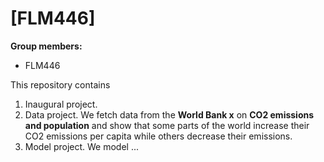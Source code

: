 # \[FLM446\]

**Group members:**
- FLM446

This repository contains  
1. Inaugural project. 
2. Data project. We fetch data from the **World Bank x** on **CO2 emissions and population** and show that some parts of the world increase their CO2 emissions per capita while others decrease their emissions.
3. Model project. We model ...